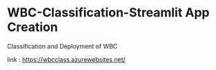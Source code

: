 # WBC-Classification-Streamlit App Creation 
Classification and Deployment of WBC

link : https://wbcclass.azurewebsites.net/


